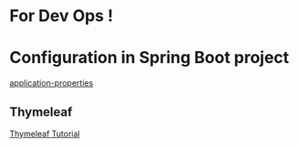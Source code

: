 # For Dev Ops !

# Configuration in Spring Boot project

[application-properties](https://docs.spring.io/spring-boot/docs/current/reference/html/application-properties.html)

## Thymeleaf

[Thymeleaf Tutorial](https://www.thymeleaf.org/doc/tutorials/3.0/usingthymeleaf.html)

